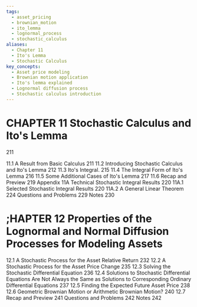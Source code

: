 ```yaml
---
tags:
  - asset_pricing
  - brownian_motion
  - ito_lemma
  - lognormal_process
  - stochastic_calculus
aliases:
  - Chapter 11
  - Ito's Lemma
  - Stochastic Calculus
key_concepts:
  - Asset price modeling
  - Brownian motion application
  - Ito's lemma explained
  - Lognormal diffusion process
  - Stochastic calculus introduction
---
```


# CHAPTER 11 Stochastic Calculus and Ito's Lemma

211

11.1 A Result from Basic Calculus 211
11.2 Introducing Stochastic Calculus and Ito's Lemma 212
11.3 Ito's Integral. 215
11.4 The Integral Form of Ito's Lemma 216
11.5 Some Additional Cases of Ito's Lemma 217
11.6 Recap and Preview 219
Appendix 11A Technical Stochastic Integral Results 220
11A.1 Selected Stochastic Integral Results 220
11A.2 A General Linear Theorem 224
Questions and Problems 229
Notes 230

# ;HAPTER 12 Properties of the Lognormal and Normal Diffusion Processes for Modeling Assets

12.1 A Stochastic Process for the Asset Relative Return 232
12.2 A Stochastic Process for the Asset Price Change 235
12.3 Solving the Stochastic Differential Equation 236
12.4 Solutions to Stochastic Differential Equations Are Not Always the
Same as Solutions to Corresponding Ordinary Differential Equations 237
12.5 Finding the Expected Future Asset Price 238
12.6 Geometric Brownian Motion or Arithmetic Brownian Motion? 240
12.7 Recap and Preview 241
Questions and Problems 242
Notes 242
